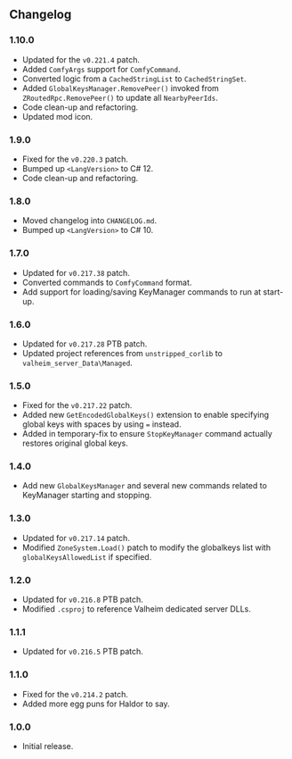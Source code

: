 ## Changelog

### 1.10.0

  * Updated for the `v0.221.4` patch.
  * Added `ComfyArgs` support for `ComfyCommand`.
  * Converted logic from a `CachedStringList` to `CachedStringSet`.
  * Added `GlobalKeysManager.RemovePeer()` invoked from `ZRoutedRpc.RemovePeer()` to update all `NearbyPeerIds`.
  * Code clean-up and refactoring.
  * Updated mod icon.

### 1.9.0

  * Fixed for the `v0.220.3` patch.
  * Bumped up `<LangVersion>` to C# 12.
  * Code clean-up and refactoring.

### 1.8.0

  * Moved changelog into `CHANGELOG.md`.
  * Bumped up `<LangVersion>` to C# 10.

### 1.7.0

  * Updated for `v0.217.38` patch.
  * Converted commands to `ComfyCommand` format.
  * Add support for loading/saving KeyManager commands to run at start-up.

### 1.6.0

  * Updated for `v0.217.28` PTB patch.
  * Updated project references from `unstripped_corlib` to `valheim_server_Data\Managed`.

### 1.5.0

  * Fixed for the `v0.217.22` patch.
  * Added new `GetEncodedGlobalKeys()` extension to enable specifying global keys with spaces by using `=` instead.
  * Added in temporary-fix to ensure `StopKeyManager` command actually restores original global keys.

### 1.4.0

  * Add new `GlobalKeysManager` and several new commands related to KeyManager starting and stopping.

### 1.3.0

  * Updated for `v0.217.14` patch.
  * Modified `ZoneSystem.Load()` patch to modify the globalkeys list with `globalKeysAllowedList` if specified.

### 1.2.0

  * Updated for `v0.216.8` PTB patch.
  * Modified `.csproj` to reference Valheim dedicated server DLLs.

### 1.1.1

  * Updated for `v0.216.5` PTB patch.

### 1.1.0

  * Fixed for the `v0.214.2` patch.
  * Added more egg puns for Haldor to say.

### 1.0.0

  * Initial release.
